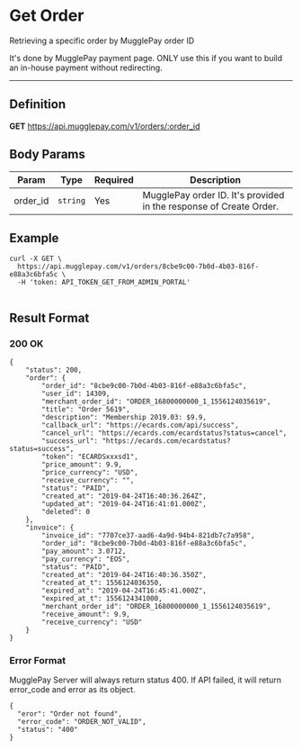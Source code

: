 # Get Order
Retrieving a specific order by MugglePay order ID

It's done by MugglePay payment page. ONLY use this if you want to build an in-house payment without redirecting.

--------

## Definition
**GET** https://api.mugglepay.com/v1/orders/:order_id

## Body Params
<table>
<thead>
	<tr>
	<th>Param</th>
	<th>Type</th>
	<th>Required</th>
	<th>Description</th>
	</tr>
</thead>
<tbody>
	<tr>
		<td>order_id</td>
		<td><code>string</code></td>
		<td>Yes</td>
		<td>MugglePay order ID. It's provided in the response of Create Order.</td>
	</tr>
</tbody>
</table>


## Example
```
curl -X GET \
  https://api.mugglepay.com/v1/orders/8cbe9c00-7b0d-4b03-816f-e88a3c6bfa5c \
  -H 'token: API_TOKEN_GET_FROM_ADMIN_PORTAL'
	
```
 
## Result Format
### 200 OK
```
{
    "status": 200,
    "order": {
        "order_id": "8cbe9c00-7b0d-4b03-816f-e88a3c6bfa5c",
        "user_id": 14309,
        "merchant_order_id": "ORDER_16800000000_1_1556124035619",
        "title": "Order 5619",
        "description": "Membership 2019.03: $9.9,
        "callback_url": "https://ecards.com/api/success",
        "cancel_url": "https://ecards.com/ecardstatus?status=cancel",
        "success_url": "https://ecards.com/ecardstatus?status=success",
        "token": "ECARDSxxxsd1",
        "price_amount": 9.9,
        "price_currency": "USD",
        "receive_currency": "",
        "status": "PAID",
        "created_at": "2019-04-24T16:40:36.264Z",
        "updated_at": "2019-04-24T16:41:01.000Z",
        "deleted": 0
    },
    "invoice": {
        "invoice_id": "7707ce37-aad6-4a9d-94b4-821db7c7a958",
        "order_id": "8cbe9c00-7b0d-4b03-816f-e88a3c6bfa5c",
        "pay_amount": 3.0712,
        "pay_currency": "EOS",
        "status": "PAID",
        "created_at": "2019-04-24T16:40:36.350Z",
        "created_at_t": 1556124036350,
        "expired_at": "2019-04-24T16:45:41.000Z",
        "expired_at_t": 1556124341000,
        "merchant_order_id": "ORDER_16800000000_1_1556124035619",
        "receive_amount": 9.9,
        "receive_currency": "USD"
    }
}
```
### Error Format
MugglePay Server will always return status 400. If API failed, it will return error_code and error as its object.
```
{
  "eror": "Order not found",
  "error_code": "ORDER_NOT_VALID",
  "status": "400"
}
```
